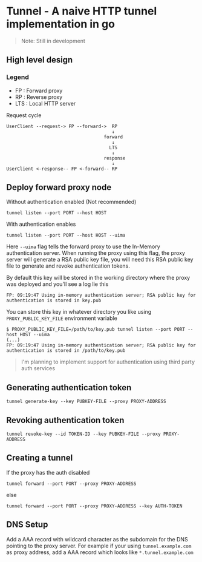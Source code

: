 # Tunnel - A naive HTTP tunnel implementation in go

> Note: Still in development

## High level design

### Legend

* FP : Forward proxy
* RP : Reverse proxy
* LTS : Local HTTP server

Request cycle

```
UserClient --request-> FP --forward->  RP
                                       ↓
                                    forward
                                       ↓
                                      LTS      
                                       ↓
                                    response
                                       ↓
UserClient <-response-- FP <-forward-- RP
```

## Deploy forward proxy node

Without authentication enabled (Not recommended)

```
tunnel listen --port PORT --host HOST
```

With authentication enables

```
tunnel listen --port PORT --host HOST --uima
```

Here `--uima` flag tells the forward proxy to use the In-Memory authentication server. When running the proxy using this flag, the proxy server will generate a RSA public key file, you will need this RSA public key file to generate and revoke authentication tokens.

By default this key will be stored in the working directory where the proxy was deployed and you'll see a log lie this

```
FP: 09:19:47 Using in-memory authentication server; RSA public key for authentication is stored in key.pub
```

You can store this key in whatever directory you like using `PROXY_PUBLIC_KEY_FILE` environment variable

```
$ PROXY_PUBLIC_KEY_FILE=/path/to/key.pub tunnel listen --port PORT --host HOST --uima
(...)
FP: 09:19:47 Using in-memory authentication server; RSA public key for authentication is stored in /path/to/key.pub
```

> I'm planning to implement support for authentication using third party auth services

## Generating authentication token

```
tunnel generate-key --key PUBKEY-FILE --proxy PROXY-ADDRESS
```

## Revoking authentication token

```
tunnel revoke-key --id TOKEN-ID --key PUBKEY-FILE --proxy PROXY-ADDRESS
```

## Creating a tunnel

If the proxy has the auth disabled

```
tunnel forward --port PORT --proxy PROXY-ADDRESS
```

else

```
tunnel forward --port PORT --proxy PROXY-ADDRESS --key AUTH-TOKEN
```

## DNS Setup

Add a AAA record with wildcard character as the subdomain for the DNS pointing to the proxy server. For example if your using `tunnel.example.com` as proxy address, add a AAA record which looks like `*.tunnel.example.com`